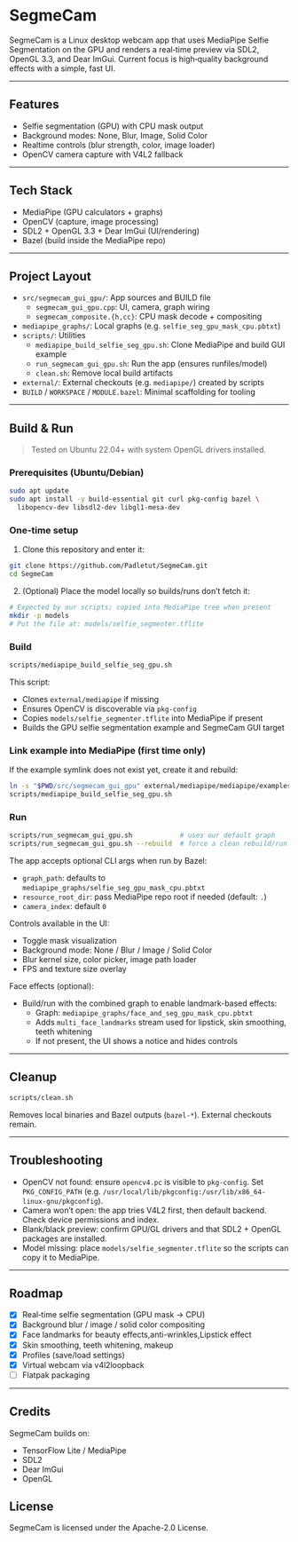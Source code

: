 # SegmeCam

SegmeCam is a Linux desktop webcam app that uses MediaPipe Selfie Segmentation on the GPU and renders a real‑time preview via SDL2, OpenGL 3.3, and Dear ImGui. Current focus is high‑quality background effects with a simple, fast UI.

---

## Features
- Selfie segmentation (GPU) with CPU mask output
- Background modes: None, Blur, Image, Solid Color
- Realtime controls (blur strength, color, image loader)
- OpenCV camera capture with V4L2 fallback

---

## Tech Stack
- MediaPipe (GPU calculators + graphs)
- OpenCV (capture, image processing)
- SDL2 + OpenGL 3.3 + Dear ImGui (UI/rendering)
- Bazel (build inside the MediaPipe repo)

---

## Project Layout
- `src/segmecam_gui_gpu/`: App sources and BUILD file
  - `segmecam_gui_gpu.cpp`: UI, camera, graph wiring
  - `segmecam_composite.{h,cc}`: CPU mask decode + compositing
- `mediapipe_graphs/`: Local graphs (e.g. `selfie_seg_gpu_mask_cpu.pbtxt`)
- `scripts/`: Utilities
  - `mediapipe_build_selfie_seg_gpu.sh`: Clone MediaPipe and build GUI example
  - `run_segmecam_gui_gpu.sh`: Run the app (ensures runfiles/model)
  - `clean.sh`: Remove local build artifacts
- `external/`: External checkouts (e.g. `mediapipe/`) created by scripts
- `BUILD` / `WORKSPACE` / `MODULE.bazel`: Minimal scaffolding for tooling

---

## Build & Run
> Tested on Ubuntu 22.04+ with system OpenGL drivers installed.

### Prerequisites (Ubuntu/Debian)
```bash
sudo apt update
sudo apt install -y build-essential git curl pkg-config bazel \
  libopencv-dev libsdl2-dev libgl1-mesa-dev
```

### One‑time setup
1) Clone this repository and enter it:
```bash
git clone https://github.com/Padletut/SegmeCam.git
cd SegmeCam
```

2) (Optional) Place the model locally so builds/runs don’t fetch it:
```bash
# Expected by our scripts; copied into MediaPipe tree when present
mkdir -p models
# Put the file at: models/selfie_segmenter.tflite
```

### Build
```bash
scripts/mediapipe_build_selfie_seg_gpu.sh
```
This script:
- Clones `external/mediapipe` if missing
- Ensures OpenCV is discoverable via `pkg-config`
- Copies `models/selfie_segmenter.tflite` into MediaPipe if present
- Builds the GPU selfie segmentation example and SegmeCam GUI target

### Link example into MediaPipe (first time only)
If the example symlink does not exist yet, create it and rebuild:
```bash
ln -s "$PWD/src/segmecam_gui_gpu" external/mediapipe/mediapipe/examples/desktop/segmecam_gui_gpu
scripts/mediapipe_build_selfie_seg_gpu.sh
```

### Run
```bash
scripts/run_segmecam_gui_gpu.sh            # uses our default graph
scripts/run_segmecam_gui_gpu.sh --rebuild  # force a clean rebuild/run
```
The app accepts optional CLI args when run by Bazel:
- `graph_path`: defaults to `mediapipe_graphs/selfie_seg_gpu_mask_cpu.pbtxt`
- `resource_root_dir`: pass MediaPipe repo root if needed (default: `.`)
- `camera_index`: default `0`

Controls available in the UI:
- Toggle mask visualization
- Background mode: None / Blur / Image / Solid Color
- Blur kernel size, color picker, image path loader
- FPS and texture size overlay

Face effects (optional):
- Build/run with the combined graph to enable landmark-based effects:
  - Graph: `mediapipe_graphs/face_and_seg_gpu_mask_cpu.pbtxt`
  - Adds `multi_face_landmarks` stream used for lipstick, skin smoothing, teeth whitening
  - If not present, the UI shows a notice and hides controls

---

## Cleanup
```bash
scripts/clean.sh
```
Removes local binaries and Bazel outputs (`bazel-*`). External checkouts remain.

---

## Troubleshooting
- OpenCV not found: ensure `opencv4.pc` is visible to `pkg-config`. Set `PKG_CONFIG_PATH` (e.g. `/usr/local/lib/pkgconfig:/usr/lib/x86_64-linux-gnu/pkgconfig`).
- Camera won’t open: the app tries V4L2 first, then default backend. Check device permissions and index.
- Blank/black preview: confirm GPU/GL drivers and that SDL2 + OpenGL packages are installed.
- Model missing: place `models/selfie_segmenter.tflite` so the scripts can copy it to MediaPipe.

---

## Roadmap
- [x] Real‑time selfie segmentation (GPU mask → CPU)
- [x] Background blur / image / solid color compositing
- [x] Face landmarks for beauty effects,anti-wrinkles,Lipstick effect
- [x] Skin smoothing, teeth whitening, makeup
- [x] Profiles (save/load settings)
- [x] Virtual webcam via v4l2loopback
- [ ] Flatpak packaging

---

## Credits
SegmeCam builds on:
- TensorFlow Lite / MediaPipe
- SDL2
- Dear ImGui
- OpenGL

## License
SegmeCam is licensed under the Apache-2.0 License.
